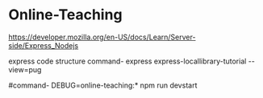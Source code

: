 # Online-Teaching

https://developer.mozilla.org/en-US/docs/Learn/Server-side/Express_Nodejs


express code structure command-
express express-locallibrary-tutorial --view=pug

#command-
DEBUG=online-teaching:* npm run devstart


